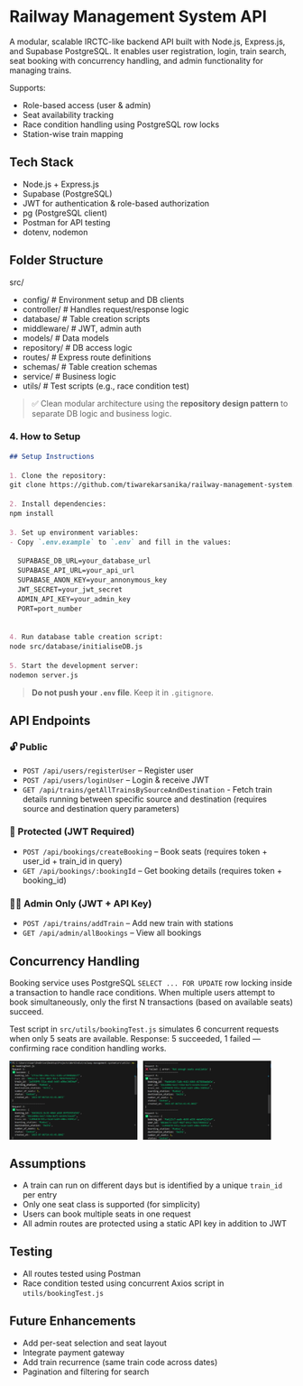 # Railway Management System API

A modular, scalable IRCTC-like backend API built with Node.js, Express.js, and Supabase PostgreSQL. It enables user registration, login, train search, seat booking with concurrency handling, and admin functionality for managing trains.

Supports:
- Role-based access (user & admin)
- Seat availability tracking
- Race condition handling using PostgreSQL row locks
- Station-wise train mapping

## Tech Stack

- Node.js + Express.js
- Supabase (PostgreSQL)
- JWT for authentication & role-based authorization
- pg (PostgreSQL client)
- Postman for API testing
- dotenv, nodemon

## Folder Structure

src/
- config/ # Environment setup and DB clients
- controller/ # Handles request/response logic
- database/ # Table creation scripts
- middleware/ # JWT, admin auth
- models/ # Data models 
- repository/ # DB access logic 
- routes/ # Express route definitions
- schemas/ # Table creation schemas
- service/ # Business logic
- utils/ # Test scripts (e.g., race condition test)

> ✅ Clean modular architecture using the **repository design pattern** to separate DB logic and business logic.

### 4. **How to Setup**

```markdown
## Setup Instructions

1. Clone the repository:
git clone https://github.com/tiwarekarsanika/railway-management-system.git

2. Install dependencies:
npm install

3. Set up environment variables:
- Copy `.env.example` to `.env` and fill in the values:

  SUPABASE_DB_URL=your_database_url
  SUPABASE_API_URL=your_api_url
  SUPABASE_ANON_KEY=your_annonymous_key
  JWT_SECRET=your_jwt_secret
  ADMIN_API_KEY=your_admin_key
  PORT=port_number


4. Run database table creation script:
node src/database/initialiseDB.js

5. Start the development server:
nodemon server.js
```

> **Do not push your `.env` file**. Keep it in `.gitignore`.

## API Endpoints

### 🔓 Public
- `POST /api/users/registerUser` – Register user
- `POST /api/users/loginUser` – Login & receive JWT
- `GET /api/trains/getAllTrainsBySourceAndDestination` - Fetch train details running between specific source and destination (requires source and destination query parameters)

### 🔐 Protected (JWT Required)
- `POST /api/bookings/createBooking` – Book seats (requires token + user_id + train_id in query)
- `GET /api/bookings/:bookingId` – Get booking details (requires token + booking_id)

### 👨‍💼 Admin Only (JWT + API Key)
- `POST /api/trains/addTrain` – Add new train with stations
- `GET /api/admin/allBookings` – View all bookings

## Concurrency Handling

Booking service uses PostgreSQL `SELECT ... FOR UPDATE` row locking inside a transaction to handle race conditions. When multiple users attempt to book simultaneously, only the first N transactions (based on available seats) succeed.

Test script in `src/utils/bookingTest.js` simulates 6 concurrent requests when only 5 seats are available. Response: 5 succeeded, 1 failed — confirming race condition handling works.

<div style="display: flex; gap: 10px;">
  <img src="./assets/concurrency1.png" alt="Concurrency Test 1" width="45%">
  <img src="./assets/concurrency2.png" alt="Concurrency Test 2" width="45%">
</div>

## Assumptions

- A train can run on different days but is identified by a unique `train_id` per entry
- Only one seat class is supported (for simplicity)
- Users can book multiple seats in one request
- All admin routes are protected using a static API key in addition to JWT

## Testing

- All routes tested using Postman
- Race condition tested using concurrent Axios script in `utils/bookingTest.js`

## Future Enhancements

- Add per-seat selection and seat layout
- Integrate payment gateway
- Add train recurrence (same train code across dates)
- Pagination and filtering for search
